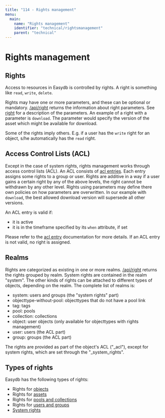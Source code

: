 ```yaml
---
title: "114 - Rights management"
menu:
  main:
    name: "Rights management"
    identifier: "technical/rightsmanagement"
    parent: "technical"
---
```

# Rights management

## Rights

Access to resources in Easydb is controlled by rights. A right is something like `read`, `write`, `delete`.

Rights may have one or more parameters, and these can be optional or mandatory. [/api/right](/en/technical/api/right) returns the information
about right parameters. See [right](/en/technical/types/right) for a description of the parameters.
An example of a right with a parameter is `download`. The parameter would specify the version of the asset which might be available for download.

Some of the rights imply others. E.g. if a user has the `write` right for an object, s/he automatically has the `read` right.

## Access Control Lists (ACL)

Except in the case of system rights, rights management works through access control lists (ACL). An ACL consists of [acl entries](/en/technical/types/acl_entry).
Each entry assigns some rights to a group or user. Rights are additive in a way if a user gains a certain right by any of the above levels, the right cannot be withdrawn by any other level.
Rights using parameters may define there own policies on how parameters are overwritten. In our example with `download`, the best allowed download version will supersede all other versions.

An ACL entry is valid if:

- it is active
- it is in the timeframe specified by its `when` attribute, if set

Please refer to the [acl entry](/en/technical/types/acl_entry) documentation for more details.
If an ACL entry is not valid, no right is assigned.

## Realms

Rights are categorized as existing in one or more realms. [/api/right](/en/technical/api/right) returns the rights grouped by realm. System rights are contained in the realm "system".
The other kinds of rights can be attached to different types of objects, depending on the realm. The complete list of realms is:

* system: users and groups (the "system rights" part)
* objecttype-without-pool: objecttypes that do not have a pool link
* tag: tags
* pool: pools
* collection: collections
* object: user objects (only available for objecttypes with rights management)
* user: users (the ACL part)
* group: groups (the ACL part)

The rights are provided as part of the object's ACL ("_acl"), except for system rights, which are set through the "_system_rights".

## Types of rights

Easydb has the following types of rights:

- Rights for [objects](/en/technical/rightsmanagement/objects)
- Rights for [assets](/en/technical/rightsmanagement/assets)
- Rights for [pools and collections](/en/technical/rightsmanagement/poolcol)
- Rights for [users and groups](/en/technical/rightsmanagement/usergroup)
- [System rights](/en/technical/rightsmanagement/system)

